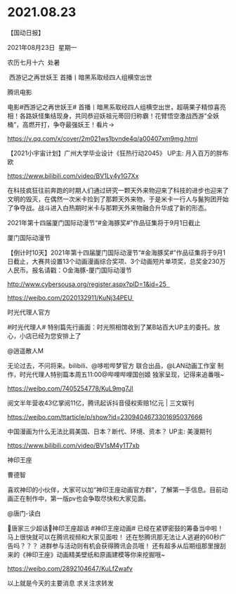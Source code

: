 ﻿#  2021.08.23
【国动日报】

2021年08月23日  星期一


农历七月十六  处暑


 西游记之再世妖王 首播丨暗黑系取经四人组横空出世

腾讯电影           


电影#西游记之再世妖王# 首播丨暗黑系取经四人组横空出世，超萌果子精惊喜亮相！各路妖怪集结现身，共同恭迎妖祖元蒂回归称霸！花臂悟空激战西游“全妖桶”，高燃开打，争夺最强妖王！看片->

https://v.qq.com/x/cover/2m021ws1bvnde4q/a00407xm9mg.html

【2021小宇宙计划】广州大学毕业设计《狂热行动2045》 UP主: 月入百万的胖布欧

https://www.bilibili.com/video/BV1Ly4y1G7Xx

在科技疯狂往前奔跑的时期人们通过研究一颗天外来物迎来了科技的进步也迎来了文明的毁灭，在偶然一次米卡捡到了那颗天外来物，于是米卡一行人与鬣狗团开始了争夺战。战斗进入白热期时米卡与那颗天外来物融合升华成了新的形态。




2021年第十四届厦门国际动漫节“#金海豚奖#”作品征集将于9月1日截止

厦门国际动漫节                      


【倒计时10天】2021年第十四届厦门国际动漫节“#金海豚奖#”作品征集将于9月1日截止，大赛共设置13个动画漫画综合奖项、3个动画短片单项奖，总奖金230万人民币。报名请戳：O金海豚-厦门国际动漫节

http://www.cybersousa.org/register.aspx?pID=1&id=25        


https://weibo.com/2020132911/KuNj34PEU        


时光代理人官方                


#时光代理人# 特别篇先行画面：时光照相馆收到了某B站百大UP主的委托。放心，小店已经为您安排上了

@逍遥散人M

无论过去，不问将来。bilibili、@哆啦哔梦官方 联合出品，@LAN动画工作室 制作，时光代理人特别篇本周五11:00@哔哩哔哩国创姬 独家呈现，记得来追番哦~

https://weibo.com/7405254778/KuL9mg7Jl

阅文半年营收43亿掌阅11亿，腾讯起诉抖音侵权索赔1亿元 | 三文娱刊

https://weibo.com/ttarticle/p/show?id=2309404673301695037666


中国漫画为什么无法比肩美国、日本？断代、环境、资本？ UP主: 美漫期刊

https://www.bilibili.com/video/BV1sM4y1T7xb


神印王座

曹德智           


喜欢神印的小伙伴，大家可以加“神印王座动画官方群”，了解第一手信息。目前动画正在制作中，第一版pv也会争取尽快和大家见面。

@唐门-读白  


唐家三少超话神印王座超话
#神印王座动画# 已经在紧锣密鼓的筹备当中啦！马上很快就可以在腾讯视频和大家见面啦！
还在愁腾讯那无法让人逃避的60秒广告吗？？？
进群参与活动则有机会获得腾讯会员哦！
还有超多从后期组那里搜刮来的《神印王座》动画精美壁纸和原画建模等你来挖掘哦~

https://weibo.com/2892104647/KuLfZwafv

以上就是今天的主要消息
求关注求转发

























